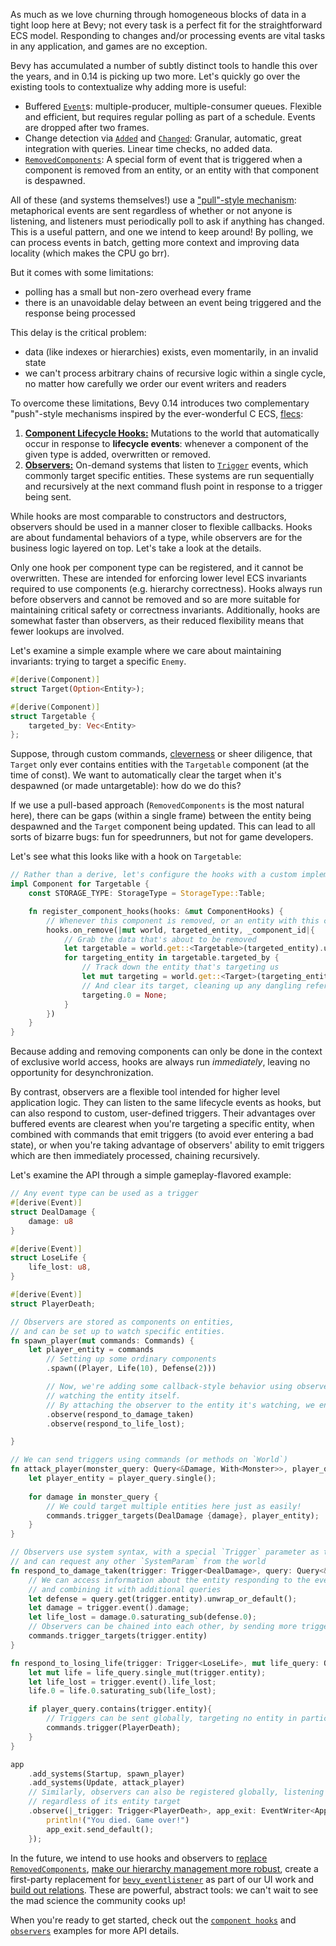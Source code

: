 <!-- Hooks: https://github.com/bevyengine/bevy/pull/10756 -->
<!-- Observers: https://github.com/bevyengine/bevy/pull/10839 -->

As much as we love churning through homogeneous blocks of data in a tight loop here at Bevy; not every task is a perfect fit for the straightforward ECS model.
Responding to changes and/or processing events are vital tasks in any application, and games are no exception.

Bevy has accumulated a number of subtly distinct tools to handle this over the years, and in 0.14 is picking up two more.
Let's quickly go over the existing tools to contextualize why adding more is useful:

- Buffered [`Event`]s: multiple-producer, multiple-consumer queues. Flexible and efficient, but requires regular polling as part of a schedule. Events are dropped after two frames.
- Change detection via [`Added`] and [`Changed`]: Granular, automatic, great integration with queries. Linear time checks, no added data.
- [`RemovedComponents`]: A special form of event that is triggered when a component is removed from an entity, or an entity with that component is despawned.

All of these (and systems themselves!) use a ["pull"-style mechanism]: metaphorical events are sent regardless of whether or not anyone is listening, and listeners must periodically poll to ask if anything has changed.
This is a useful pattern, and one we intend to keep around!
By polling, we can process events in batch, getting more context and improving data locality (which makes the CPU go brr).

But it comes with some limitations:

- polling has a small but non-zero overhead every frame
- there is an unavoidable delay between an event being triggered and the response being processed

This delay is the critical problem:

- data (like indexes or hierarchies) exists, even momentarily, in an invalid state
- we can't process arbitrary chains of recursive logic within a single cycle, no matter how carefully we order our event writers and readers

To overcome these limitations, Bevy 0.14 introduces two complementary "push"-style mechanisms inspired by the ever-wonderful C ECS, [flecs]:

1. [**Component Lifecycle Hooks:**](https://docs.rs/bevy/0.14/bevy/ecs/component/struct.ComponentHooks.html) Mutations to the world that automatically occur in response to **lifecycle events**: whenever a component of the given type is added, overwritten or removed.
2. [**Observers:**](https://docs.rs/bevy/0.14/bevy/ecs/observer/struct.Observer.html) On-demand systems that listen to [`Trigger`] events, which commonly target specific entities. These systems are run sequentially and recursively at the next command flush point in response to a trigger being sent.

While hooks are most comparable to constructors and destructors, observers should be used in a manner closer to flexible callbacks.
Hooks are about fundamental behaviors of a type, while observers are for the business logic layered on top.
Let's take a look at the details.

Only one hook per component type can be registered, and it cannot be overwritten.
These are intended for enforcing lower level ECS invariants required to use components (e.g. hierarchy correctness).
Hooks always run before observers and cannot be removed and so are more suitable for maintaining critical safety or correctness invariants.
Additionally, hooks are somewhat faster than observers, as their reduced flexibility means that fewer lookups are involved.

Let's examine a simple example where we care about maintaining invariants: trying to target a specific `Enemy`.

```rust
#[derive(Component)]
struct Target(Option<Entity>);

#[derive(Component)]
struct Targetable {
    targeted_by: Vec<Entity>
};
```

Suppose, through custom commands, [cleverness] or sheer diligence, that `Target` only ever contains entities with the `Targetable` component (at the time of const).
We want to automatically clear the target when it's despawned (or made untargetable): how do we do this?

If we use a pull-based approach (`RemovedComponents` is the most natural here), there can be gaps (within a single frame) between the entity being despawned and the `Target` component being updated.
This can lead to all sorts of bizarre bugs: fun for speedrunners, but not for game developers.

Let's see what this looks like with a hook on `Targetable`:

```rust
// Rather than a derive, let's configure the hooks with a custom implementation of Component
impl Component for Targetable {
    const STORAGE_TYPE: StorageType = StorageType::Table;

    fn register_component_hooks(hooks: &mut ComponentHooks) {
        // Whenever this component is removed, or an entity with this component is despawned...
        hooks.on_remove(|mut world, targeted_entity, _component_id|{
            // Grab the data that's about to be removed
            let targetable = world.get::<Targetable>(targeted_entity).unwrap();
            for targeting_entity in targetable.targeted_by {
                // Track down the entity that's targeting us
                let mut targeting = world.get::<Target>(targeting_entity).unwrap();
                // And clear its target, cleaning up any dangling references
                targeting.0 = None;
            }
        })
    }
}
```

Because adding and removing components can only be done in the context of exclusive world access, hooks are always run *immediately*, leaving no opportunity for desynchronization.

By contrast, observers are a flexible tool intended for higher level application logic.
They can listen to the same lifecycle events as hooks, but can also respond to custom, user-defined triggers.
Their advantages over buffered events are clearest when you're targeting a specific entity,
when combined with commands that emit triggers (to avoid ever entering a bad state),
or when you're taking advantage of observers' ability to emit triggers which are then immediately processed, chaining recursively.

Let's examine the API through a simple gameplay-flavored example:

```rust
// Any event type can be used as a trigger
#[derive(Event)]
struct DealDamage {
    damage: u8
}

#[derive(Event)]
struct LoseLife {
    life_lost: u8,
}

#[derive(Event)]
struct PlayerDeath;

// Observers are stored as components on entities,
// and can be set up to watch specific entities.
fn spawn_player(mut commands: Commands) {
    let player_entity = commands
        // Setting up some ordinary components
        .spawn((Player, Life(10), Defense(2)))

        // Now, we're adding some callback-style behavior using observers,
        // watching the entity itself.
        // By attaching the observer to the entity it's watching, we ensure that it gets cleaned up.
        .observe(respond_to_damage_taken)
        .observe(respond_to_life_lost);

}

// We can send triggers using commands (or methods on `World`)
fn attack_player(monster_query: Query<&Damage, With<Monster>>, player_query: Query<Entity, With<Player>>, mut commands: Commands) {
    let player_entity = player_query.single();
    
    for damage in monster_query {
        // We could target multiple entities here just as easily!
        commands.trigger_targets(DealDamage {damage}, player_entity);
    }
}

// Observers use system syntax, with a special `Trigger` parameter as the first param,
// and can request any other `SystemParam` from the world
fn respond_to_damage_taken(trigger: Trigger<DealDamage>, query: Query<&Defense>, mut commands: Commands) {
    // We can access information about the entity responding to the event by reading data from the trigger,
    // and combining it with additional queries
    let defense = query.get(trigger.entity).unwrap_or_default();
    let damage = trigger.event().damage;
    let life_lost = damage.0.saturating_sub(defense.0);
    // Observers can be chained into each other, by sending more triggers using commands
    commands.trigger_targets(trigger.entity)
}

fn respond_to_losing_life(trigger: Trigger<LoseLife>, mut life_query: Query<&mut Life>, player_query: Query<Entity, With<Player>>, mut commands: Commands) {
    let mut life = life_query.single_mut(trigger.entity);
    let life_lost = trigger.event().life_lost;
    life.0 = life.0.saturating_sub(life_lost);

    if player_query.contains(trigger.entity){
        // Triggers can be sent globally, targeting no entity in particular
        commands.trigger(PlayerDeath);
    }
}

app
    .add_systems(Startup, spawn_player)
    .add_systems(Update, attack_player)
    // Similarly, observers can also be registered globally, listening to any matching event,
    // regardless of its entity target
    .observe(|_trigger: Trigger<PlayerDeath>, app_exit: EventWriter<AppExit>| {
        println!("You died. Game over!")
        app_exit.send_default();    
    });
```

In the future, we intend to use hooks and observers to [replace `RemovedComponents`], [make our hierarchy management more robust], create a first-party replacement for [`bevy_eventlistener`] as part of our UI work and [build out relations].
These are powerful, abstract tools: we can't wait to see the mad science the community cooks up!

When you're ready to get started, check out the [`component hooks`] and [`observers`] examples for more API details.

[`Event`]: https://docs.rs/bevy/0.14/bevy/ecs/event/trait.Event.html
[`Added`]: https://docs.rs/bevy/0.14/bevy/ecs/prelude/struct.Added.html
[`Changed`]: https://docs.rs/bevy/0.14/bevy/ecs/prelude/struct.Changed.html
[`RemovedComponents`]: https://docs.rs/bevy/latest/bevy/ecs/prelude/struct.RemovedComponents.html
["pull"-style mechanism]: https://dev.to/anubhavitis/push-vs-pull-api-architecture-1djo
[flecs]: https://www.flecs.dev/flecs/
[`Trigger`]: https://docs.rs/bevy/0.14/bevy/ecs/observer/struct.Trigger.html
[cleverness]: https://github.com/bevyengine/bevy/issues/1634
[replace `RemovedComponents`]: https://github.com/bevyengine/bevy/issues/13928
[make our hierarchy management more robust]: https://github.com/bevyengine/bevy/issues/12235
[`bevy_eventlistener`]: https://github.com/aevyrie/bevy_eventlistener
[build out relations]: https://github.com/bevyengine/rfcs/pull/79
[`component hooks`]: https://github.com/bevyengine/bevy/blob/main/examples/ecs/component_hooks.rs
[`observers`]: https://github.com/bevyengine/bevy/blob/main/examples/ecs/observers.rs
